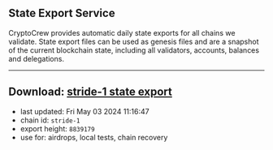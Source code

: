 ## State Export Service
CryptoCrew provides automatic daily state exports for all chains we validate. State export files can be used as genesis files and are a snapshot of the current blockchain state, including all validators, accounts, balances and delegations.

---
**Download: [stride-1 state export](https://dl-eu2.ccvalidators.com/SERVICE/stride/stride-1_export_8839179.json)**
---

- last updated: Fri May 03 2024 11:16:47
- chain id: `stride-1`
- export height: `8839179`
- use for: airdrops, local tests, chain recovery
